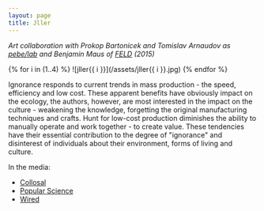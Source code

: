 ```yaml
---
layout: page
title: Jller
---
```


*Art collaboration with Prokop Bartonicek and Tomislav Arnaudov as [pebe/lab](/pebe-lab) and Benjamin Maus of [FELD](http://www.feld.is/) (2015)*

{% for i in (1..4) %}
![jller{{ i }}](/assets/jller{{ i }}.jpg)
{% endfor %}

Ignorance responds to current trends in mass production - the speed, efficiency and low cost. These apparent benefits have obviously impact on the ecology, the authors, however, are most interested in the impact on the culture - weakening the knowledge, forgetting the original manufacturing techniques and crafts. Hunt for low-cost production diminishes the ability to manually operate and work together - to create value. These tendencies have their essential contribution to the degree of "ignorance" and disinterest of individuals about their environment, forms of living and culture.

In the media:

* [Collosal](http://www.thisiscolossal.com/2016/05/kinetic-rock-sorting-jller/)
* [Popular Science](http://www.popsci.com/rock-sorting-art-machine-is-useless-and-beautiful)
* [Wired](http://www.wired.com/2016/05/someone-built-rock-sorting-robot-downright-hypnotizing/)
